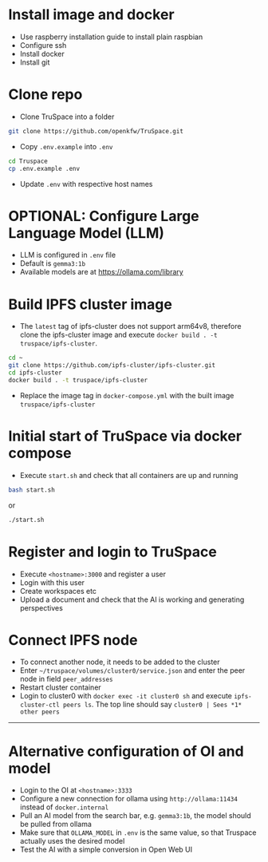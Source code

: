 # Install image and docker

- Use raspberry installation guide to install plain raspbian
- Configure ssh
- Install docker
- Install git

# Clone repo

- Clone TruSpace into a folder

```bash
git clone https://github.com/openkfw/TruSpace.git
```

- Copy `.env.example` into `.env`

```bash
cd Truspace
cp .env.example .env
```

- Update `.env` with respective host names

# OPTIONAL: Configure Large Language Model (LLM)

- LLM is configured in `.env` file
- Default is `gemma3:1b`
- Available models are at https://ollama.com/library

# Build IPFS cluster image

- The `latest` tag of ipfs-cluster does not support arm64v8, therefore clone the ipfs-cluster image and execute `docker build . -t truspace/ipfs-cluster`.

```bash
cd ~
git clone https://github.com/ipfs-cluster/ipfs-cluster.git
cd ipfs-cluster
docker build . -t truspace/ipfs-cluster
```

- Replace the image tag in `docker-compose.yml` with the built image `truspace/ipfs-cluster`

# Initial start of TruSpace via docker compose

- Execute `start.sh` and check that all containers are up and running

```bash
bash start.sh
```

or

```sh
./start.sh
```

# Register and login to TruSpace

- Execute `<hostname>:3000` and register a user
- Login with this user
- Create workspaces etc
- Upload a document and check that the AI is working and generating perspectives

# Connect IPFS node

- To connect another node, it needs to be added to the cluster
- Enter `~/truspace/volumes/cluster0/service.json` and enter the peer node in field `peer_addresses`
- Restart cluster container
- Login to cluster0 with `docker exec -it cluster0 sh` and execute `ipfs-cluster-ctl peers ls`. The top line should say `cluster0 | Sees *1* other peers`

---

# Alternative configuration of OI and model

- Login to the OI at `<hostname>:3333`
- Configure a new connection for ollama using `http://ollama:11434` instead of `docker.internal`
- Pull an AI model from the search bar, e.g. `gemma3:1b`, the model should be pulled from ollama
- Make sure that `OLLAMA_MODEL` in `.env` is the same value, so that Truspace actually uses the desired model
- Test the AI with a simple conversion in Open Web UI
